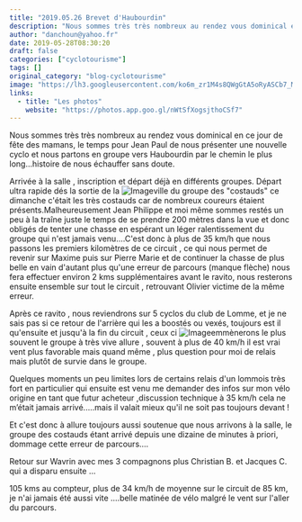 ```yaml
---
title: "2019.05.26 Brevet d'Haubourdin"
description: "Nous sommes très très nombreux au rendez vous dominical en ce jour de fête des mamans, le temps pour Jean Paul de nous présenter une nouvelle cyclo et nous partons en groupe vers Haubourdin par le chemin le plus long...histoire de nous échauffer sans doute."
author: "danchoun@yahoo.fr"
date: 2019-05-28T08:30:20
draft: false
categories: ["cyclotourisme"]
tags: []
original_category: "blog-cyclotourisme"
image: "https://lh3.googleusercontent.com/ko6m_zr1M4s8QWgGtA5oRyASCb7_MFqmoBtwqSdTrTMXXTQJd-wca7JRARTwcCmu6wNyfuSMzYg4aHYTr73eOhFjg-VRQLx8zkZivuF63SFeCc3PRqKq46NdNUWydAbNwCuqb694qPa33XI52UW8rqbaZAVtstoDufFhgi6skkn9yCdXb81Frm7ywdtJGAV0lD2jKYzbAsJU6FaF8DjyjzTWzunNMD5QfZjHJflBbnX1pS8_ytLfXXHo5mNQk_Y_V-7LpZw3Uk5EpaRS4BrnFQrQD1oivUa1XV9kv9vRO5vlMwCxO6ZkHOT8eNnNEyarCcJSYKhvryHequkME4OZoMGdcI-WzIbDsx7oXen7vXFR_0KN8AVRSyIVKJZanRhKXFB9K6DenaAPlVseh_ofAzm6NNgUJ7rlN5BislL8fmzhqIyT0DdTNCh1RXAwqYXYIBSbmNBna9srr0GpPC3NJtH3uJsDj8hjjFRgJNuPIe_qCSWanxDf4mjYvGWtJttkVM48POZptagJW5_50lnL98JX57HrK2dpdXy1WxlxE3yPJg3Hf13fQGxtdjPsV8S4WXGEdN1CgFpRCL_wdaVnYuxE1aE9hst6B1Bpsah7xASIFkQ5rFv2El389BA2gn7CtziuHFuiYcQJ5EmC8pg4iU37RHXC5zPHHEVLXOwmanZjaBbMyF64QGYMq1fIpI0V9jGjpn6w330RTz2_K-yQzPcoNw=w1183-h888-no"
links:
  - title: "Les photos"
    website: "https://photos.app.goo.gl/nWtSfXogsjthoCSf7"
---
```


Nous sommes très très nombreux au rendez vous dominical en ce jour de fête des mamans, le temps pour Jean Paul de nous présenter une nouvelle cyclo et nous partons en groupe vers Haubourdin par le chemin le plus long...histoire de nous échauffer sans doute.

<!--more-->

Arrivée à la salle , inscription et départ déjà en différents groupes. Départ ultra rapide dés la sortie de la ![Image](https://lh3.googleusercontent.com/FZCbI6Jz-xZyU5xshpxCzr53TUaI7F9FuJ0bOINYp19YBBIq4ihYgDvk1lu5PU7sGW5qy-1-AAZ-reAuKhxjkLsatLZx8Al9iT3EvWut3xtbk4gJtlp-QkGPF5Z3MLpJv-x_coW77t9OSiFXAaZkXhsLCTS8fwQobd2Xo514r4ld7dOwCoug2vTIf3dWullsTSa5WpaHU-gLnfK7u2Pb7JWMDGvAUAdNg-DaKZDd8UmLzr8wNIDuo6TGOPOoCizgwK8TCIwmwcdwrXa83d4EMebdc4vtPBmJwdW1fyKr0Zj3nKit-tPV16xMRe0_ceBbEHa6fQ_HCR8kPCaXC8yLVbpBmmF1JBFuV94lRzEyR8mcDmJDpMv4iqcEqf4hQUlCYqDix5no7t0k5bQtaH0txhHjN2Z4EKKvS7NzKiWYTp1b4YF2yl33ldASgpDoZc2WA4fokvQ2AOiNPeEJMRwhYtGUoF6CgLIsCDerkJafRm_dmGKsRGnqvLEohvtxBLEsz7JSh1_BJCKQQCV5LszqtscQATNq7KatnPL2vwbHPqCYoFJFE36cfjuyAKkKZKQ_9VBrZ8uXYquafMtFDOWQrAU3qhUs-n6xbxntV82zff9aE8iv63tBMQbJaDO1Gvw41wmr3hDE3jbErBSdtIkdnb5oIPbilOdY=w1024-h768-no)ville du groupe des "costauds" ce dimanche c'était les très costauds car de nombreux coureurs étaient présents.Malheureusement Jean Philippe et moi même sommes restés un peu à la traîne juste le temps de se prendre 200 mètres dans la vue et donc obligés de tenter une chasse en espérant un léger ralentissement du groupe qui n'est jamais venu....C'est donc à plus de 35 km/h que nous passons les premiers kilomètres de ce circuit , ce qui nous permet de revenir sur Maxime puis sur Pierre Marie et de continuer la chasse de plus belle en vain d'autant plus qu'une erreur de parcours (manque flèche) nous fera effectuer environ 2 kms supplémentaires avant le ravito, nous resterons ensuite ensemble sur tout le circuit , retrouvant Olivier victime de la même erreur.

Après ce ravito , nous reviendrons sur 5 cyclos du club de Lomme, et je ne sais pas si ce retour de l'arrière qui les a boostés ou vexés, toujours est il qu'ensuite et jusqu'à la fin du circuit , ceux ci ![Image](https://lh3.googleusercontent.com/xnYobA1plVX4_Mr-UGUr1Ud8pBVj3WfXhtNzgIJp6r6LMKla3BBm5ZyHAmO0KqRzgysKK8TRcumCP3MR-dRIWG0TKH72n55zAd2Qm152PA92AY9-T1n2PPTCYMveyDKZ8LuZMzEkPdZyhIhq_aCbvU56lX0HVPutZwGGW1Ndyy3K27xTlkoIN-l4XGMJ5KsUFnOLyfjhn-DqaB9IBki2MT4hrHSusVy67F57ESwvqLnx0fjDwbKT3EfQ2WK4G9U9fa-VgG5WfCyyaEg6dl7ET6Bm2J7hTCyJJcwBmIyRBG_QfH6JIIyzfHzaBVXwLWDoTLlp-HiCXI43gp2iqkO0XzVnLIBoEJ_TeA7sofcSe9E5Qnroh9kyNf6mHCWzTXufN-wFQtB8ZtLmMHyAc6f85cZTn3evFNpVU_XziuVl4Z6FmVWWXs6QC-fSYCK4_LA_XSkQxwuaDnbXvHJco1a-5lp5uzzmRwozj1fGJOrMNzbcYVTegXNfiZRIyxBdwdduICXvdB222zYFaFYr4WIHIQv8g1gHRE7bji1MNiexPjrHtctxenfbDmi2R4KIOzZociSNmXSLjbDXknJNX0Mja79d0p5KIlbR6pXeI3DurKNKn6zKNStN8A8rg7819S1gkchyx7qqIooHSdev8txZ_KMlOxK-BszdyUlqI-aWvHfATpScjJJLPTSYBhtXUxb6m8NbfLeu1m3bHKkGVzQdVQrWdA=w1183-h888-no)emmènerons le plus souvent le groupe à très vive allure , souvent à plus de 40 km/h il est vrai vent plus favorable mais quand même , plus question pour moi de relais mais plutôt de survie dans le groupe.

Quelques moments un peu limites lors de certains relais d'un lommois très fort en particulier qui ensuite est venu me demander des infos sur mon vélo origine en tant que futur acheteur ,discussion technique à 35 km/h cela ne m’était jamais arrivé.....mais il valait mieux qu'il ne soit pas toujours devant !

Et c'est donc à allure toujours aussi soutenue que nous arrivons à la salle, le groupe des costauds étant arrivé depuis une dizaine de minutes à priori, dommage cette erreur de parcours....

Retour sur Wavrin avec mes 3 compagnons plus Christian B. et Jacques C. qui a disparu ensuite ...

105 kms au compteur, plus de 34 km/h de moyenne sur le circuit de 85 km, je n'ai jamais été aussi vite ....belle matinée de vélo malgré le vent sur l'aller du parcours.